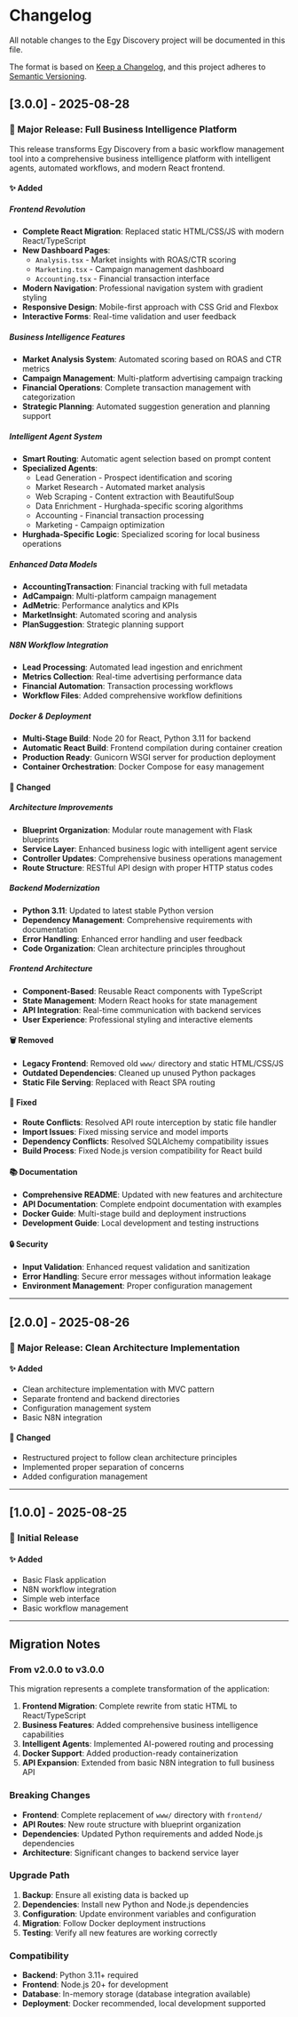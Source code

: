 # Changelog

All notable changes to the Egy Discovery project will be documented in this file.

The format is based on [Keep a Changelog](https://keepachangelog.com/en/1.0.0/),
and this project adheres to [Semantic Versioning](https://semver.org/spec/v2.0.0.html).

## [3.0.0] - 2025-08-28

### 🚀 Major Release: Full Business Intelligence Platform

This release transforms Egy Discovery from a basic workflow management tool into a comprehensive business intelligence platform with intelligent agents, automated workflows, and modern React frontend.

#### ✨ Added

##### **Frontend Revolution**
- **Complete React Migration**: Replaced static HTML/CSS/JS with modern React/TypeScript
- **New Dashboard Pages**:
  - `Analysis.tsx` - Market insights with ROAS/CTR scoring
  - `Marketing.tsx` - Campaign management dashboard
  - `Accounting.tsx` - Financial transaction interface
- **Modern Navigation**: Professional navigation system with gradient styling
- **Responsive Design**: Mobile-first approach with CSS Grid and Flexbox
- **Interactive Forms**: Real-time validation and user feedback

##### **Business Intelligence Features**
- **Market Analysis System**: Automated scoring based on ROAS and CTR metrics
- **Campaign Management**: Multi-platform advertising campaign tracking
- **Financial Operations**: Complete transaction management with categorization
- **Strategic Planning**: Automated suggestion generation and planning support

##### **Intelligent Agent System**
- **Smart Routing**: Automatic agent selection based on prompt content
- **Specialized Agents**:
  - Lead Generation - Prospect identification and scoring
  - Market Research - Automated market analysis
  - Web Scraping - Content extraction with BeautifulSoup
  - Data Enrichment - Hurghada-specific scoring algorithms
  - Accounting - Financial transaction processing
  - Marketing - Campaign optimization
- **Hurghada-Specific Logic**: Specialized scoring for local business operations

##### **Enhanced Data Models**
- **AccountingTransaction**: Financial tracking with full metadata
- **AdCampaign**: Multi-platform campaign management
- **AdMetric**: Performance analytics and KPIs
- **MarketInsight**: Automated scoring and analysis
- **PlanSuggestion**: Strategic planning support

##### **N8N Workflow Integration**
- **Lead Processing**: Automated lead ingestion and enrichment
- **Metrics Collection**: Real-time advertising performance data
- **Financial Automation**: Transaction processing workflows
- **Workflow Files**: Added comprehensive workflow definitions

##### **Docker & Deployment**
- **Multi-Stage Build**: Node 20 for React, Python 3.11 for backend
- **Automatic React Build**: Frontend compilation during container creation
- **Production Ready**: Gunicorn WSGI server for production deployment
- **Container Orchestration**: Docker Compose for easy management

#### 🔧 Changed

##### **Architecture Improvements**
- **Blueprint Organization**: Modular route management with Flask blueprints
- **Service Layer**: Enhanced business logic with intelligent agent service
- **Controller Updates**: Comprehensive business operations management
- **Route Structure**: RESTful API design with proper HTTP status codes

##### **Backend Modernization**
- **Python 3.11**: Updated to latest stable Python version
- **Dependency Management**: Comprehensive requirements with documentation
- **Error Handling**: Enhanced error handling and user feedback
- **Code Organization**: Clean architecture principles throughout

##### **Frontend Architecture**
- **Component-Based**: Reusable React components with TypeScript
- **State Management**: Modern React hooks for state management
- **API Integration**: Real-time communication with backend services
- **User Experience**: Professional styling and interactive elements

#### 🗑️ Removed

- **Legacy Frontend**: Removed old `www/` directory and static HTML/CSS/JS
- **Outdated Dependencies**: Cleaned up unused Python packages
- **Static File Serving**: Replaced with React SPA routing

#### 🐛 Fixed

- **Route Conflicts**: Resolved API route interception by static file handler
- **Import Issues**: Fixed missing service and model imports
- **Dependency Conflicts**: Resolved SQLAlchemy compatibility issues
- **Build Process**: Fixed Node.js version compatibility for React build

#### 📚 Documentation

- **Comprehensive README**: Updated with new features and architecture
- **API Documentation**: Complete endpoint documentation with examples
- **Docker Guide**: Multi-stage build and deployment instructions
- **Development Guide**: Local development and testing instructions

#### 🔒 Security

- **Input Validation**: Enhanced request validation and sanitization
- **Error Handling**: Secure error messages without information leakage
- **Environment Management**: Proper configuration management

---

## [2.0.0] - 2025-08-26

### 🚀 Major Release: Clean Architecture Implementation

#### ✨ Added
- Clean architecture implementation with MVC pattern
- Separate frontend and backend directories
- Configuration management system
- Basic N8N integration

#### 🔧 Changed
- Restructured project to follow clean architecture principles
- Implemented proper separation of concerns
- Added configuration management

---

## [1.0.0] - 2025-08-25

### 🚀 Initial Release

#### ✨ Added
- Basic Flask application
- N8N workflow integration
- Simple web interface
- Basic workflow management

---

## Migration Notes

### From v2.0.0 to v3.0.0

This migration represents a complete transformation of the application:

1. **Frontend Migration**: Complete rewrite from static HTML to React/TypeScript
2. **Business Features**: Added comprehensive business intelligence capabilities
3. **Intelligent Agents**: Implemented AI-powered routing and processing
4. **Docker Support**: Added production-ready containerization
5. **API Expansion**: Extended from basic N8N integration to full business API

### Breaking Changes

- **Frontend**: Complete replacement of `www/` directory with `frontend/`
- **API Routes**: New route structure with blueprint organization
- **Dependencies**: Updated Python requirements and added Node.js dependencies
- **Architecture**: Significant changes to backend service layer

### Upgrade Path

1. **Backup**: Ensure all existing data is backed up
2. **Dependencies**: Install new Python and Node.js dependencies
3. **Configuration**: Update environment variables and configuration
4. **Migration**: Follow Docker deployment instructions
5. **Testing**: Verify all new features are working correctly

### Compatibility

- **Backend**: Python 3.11+ required
- **Frontend**: Node.js 20+ for development
- **Database**: In-memory storage (database integration available)
- **Deployment**: Docker recommended, local development supported
